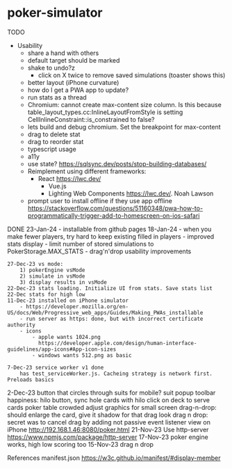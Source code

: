 # poker-simulator

TODO
  - Usability
	  - share a hand with others
	  - default target should be marked
  	- shake to undo?z
		- click on X twice to remove saved simulations (toaster shows this)
	- better layout (iPhone curvature)
	- how do I get a PWA app to update?
	- run stats as a thread
	- Chromium: cannot create max-content size column. Is this because table_layout_types.cc:InlineLayoutFromStyle is setting CellInlineConstraint::is_constrained to false?
	- lets build and debug chromium. Set the breakpoint for max-content
	- drag to delete stat
	- drag to reorder stat
	- typescript usage
	- a11y
	- use state? https://sqlsync.dev/posts/stop-building-databases/
	- Reimplement using different frameworks:
	  - React https://lwc.dev/
		- Vue.js 
		- Lighting Web Components https://lwc.dev/. Noah Lawson
	- prompt user to install offline if they use app offline
		https://stackoverflow.com/questions/51160348/pwa-how-to-programmatically-trigger-add-to-homescreen-on-ios-safari

DONE
	23-Jan-24 
		- installable from github pages
  18-Jan-24
	  - when you make fewer players, try hard to keep existing filled in players
		- improved stats display
		- limit number of stored simulations to PokerStorage.MAX_STATS
		- drag'n'drop usability improvements
		
	27-Dec-23 vs mode: 
		1) pokerEngine vsMode
		2) simulate in vsMode
		3) display results in vsMode
	22-Dec-23 stats loading. Initialize UI from stats. Save stats list
	22-Dec stats for high low
	11-Dec-23 installed on iPhone simulator
 		- https://developer.mozilla.org/en-US/docs/Web/Progressive_web_apps/Guides/Making_PWAs_installable
		- run server as https: done, but with incorrect certificate authority
		- icons
			- apple wants 1024.png
			  https://developer.apple.com/design/human-interface-guidelines/app-icons#App-icon-sizes
			- windows wants 512.png as basic
	
	7-Dec-23 service worker v1 done
		has test_serviceWorker.js. Cacheing strategy is network first. Preloads basics
  2-Dec-23 button that circles through suits for mobile?
	suit popup
  toolbar happiness: hilo button, sync hole cards with hilo
	click on deck to serve cards
	poker table crowded
	adjust graphics for small screen
	drag-n-drop: should enlarge the card, give it shadow for that drag look
	drag n drop: secret was to cancel drag by adding not passive event listener
	view on iPhone http://192.168.1.46:8080/poker.html
	21-Nov-23 Use http-server https://www.npmjs.com/package/http-server
	17-Nov-23 poker engine works, high low scoring too
  15-Nov-23 drag n drop

References
	manifest.json https://w3c.github.io/manifest/#display-member
